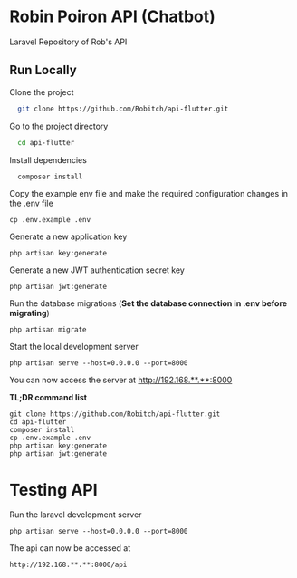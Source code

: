 
# Robin Poiron API (Chatbot)

Laravel Repository of Rob's API


## Run Locally

Clone the project

```bash
  git clone https://github.com/Robitch/api-flutter.git
```

Go to the project directory

```bash
  cd api-flutter
```

Install dependencies

```bash
  composer install
```

Copy the example env file and make the required configuration changes in the .env file

    cp .env.example .env

Generate a new application key

    php artisan key:generate

Generate a new JWT authentication secret key

    php artisan jwt:generate

Run the database migrations (**Set the database connection in .env before migrating**)

    php artisan migrate

Start the local development server

    php artisan serve --host=0.0.0.0 --port=8000

You can now access the server at http://192.168.**.**:8000

**TL;DR command list**

    git clone https://github.com/Robitch/api-flutter.git
    cd api-flutter
    composer install
    cp .env.example .env
    php artisan key:generate
    php artisan jwt:generate
# Testing API

Run the laravel development server

    php artisan serve --host=0.0.0.0 --port=8000

The api can now be accessed at

    http://192.168.**.**:8000/api

